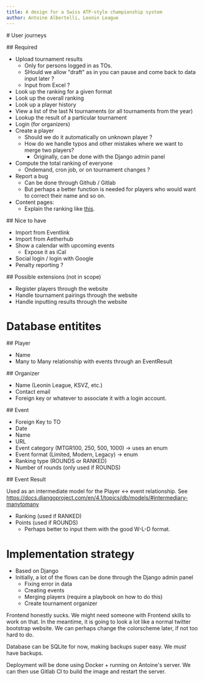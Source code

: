 ```yaml
---
title: A design for a Swiss ATP-style championship system
author: Antoine Albertelli, Leonin League
---
```


# User journeys

## Required

* Upload tournament results
    - Only for persons logged in as TOs.
    - SHould we allow "draft" as in you can pause and come back to data input later ?
    - Input from Excel ?
* Look up the ranking for a given format
* Look up the overall ranking
* Look up a player history
* View a list of the last N tournaments (or all tournaments from the year)
* Lookup the result of a particular tournament
* Login (for organizers)
* Create a player
    - Should we do it automatically on unknown player ?
    - How do we handle typos and other mistakes where we want to merge two players?
        - Originally, can be done with the Django admin panel
* Compute the total ranking of everyone
    - Ondemand, cron job, or on tournament changes ?
* Report a bug
    - Can be done through Github / Gitlab
    - But perhaps a better function is needed for players who would want to
      correct their name and so on.
* Content pages:
    - Explain the ranking like [this](https://azcanta-tournaments.ch/mtgr/).

## Nice to have

* Import from Eventlink
* Import from Aetherhub
* Show a calendar with upcoming events
    - Expose it as iCal
* Social login / login with Google
* Penalty reporting ?

## Possible extensions (not in scope)

- Register players through the website
- Handle tournament pairings through the website
- Handle inputting results through the website

# Database entitites

## Player

- Name
- Many to Many relationship with events through an EventResult

## Organizer

- Name (Leonin League, KSVZ, etc.)
- Contact email
- Foreign key or whatever to associate it with a login account.

## Event

- Foreign Key to TO
- Date
- Name
- URL
- Event category (MTGR100, 250, 500, 1000) -> uses an enum
- Event format (Limited, Modern, Legacy) -> enum
- Ranking type (ROUNDS or RANKED)
- Number of rounds (only used if ROUNDS)

## Event Result

Used as an intermediate model for the Player <-> event relationship.
See https://docs.djangoproject.com/en/4.1/topics/db/models/#intermediary-manytomany

- Ranking (used if RANKED)
- Points (used if ROUNDS)
    - Perhaps better to input them with the good W-L-D format.

# Implementation strategy

* Based on Django
* Initially, a lot of the flows can be done through the Django admin panel
    - Fixing error in data
    - Creating events
    - Merging players (require a playbook on how to do this)
    - Create tournament organizer

Frontend honestly sucks. We might need someone with Frontend skills to work on that.
In the meantime, it is going to look a lot like a normal twitter bootstrap website.
We can perhaps change the colorscheme later, if not too hard to do.

Database can be SQLite for now, making backups super easy. We *must* have backups.

Deployment will be done using Docker + running on Antoine's server.
We can then use Gitlab CI to build the image and restart the server.
